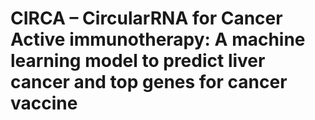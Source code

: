 # CIRCA – CircularRNA for Cancer Active immunotherapy: A machine learning model to predict liver cancer and top genes for cancer vaccine









